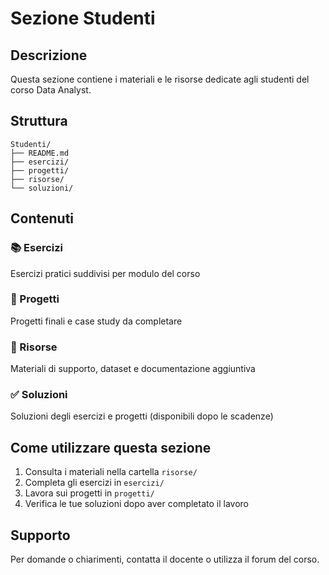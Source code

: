 # Sezione Studenti

## Descrizione

Questa sezione contiene i materiali e le risorse dedicate agli studenti del corso Data Analyst.

## Struttura

```
Studenti/
├── README.md
├── esercizi/
├── progetti/
├── risorse/
└── soluzioni/
```

## Contenuti

### 📚 Esercizi

Esercizi pratici suddivisi per modulo del corso

### 🎯 Progetti

Progetti finali e case study da completare

### 📖 Risorse

Materiali di supporto, dataset e documentazione aggiuntiva

### ✅ Soluzioni

Soluzioni degli esercizi e progetti (disponibili dopo le scadenze)

## Come utilizzare questa sezione

1. Consulta i materiali nella cartella `risorse/`
2. Completa gli esercizi in `esercizi/`
3. Lavora sui progetti in `progetti/`
4. Verifica le tue soluzioni dopo aver completato il lavoro

## Supporto

Per domande o chiarimenti, contatta il docente o utilizza il forum del corso.
